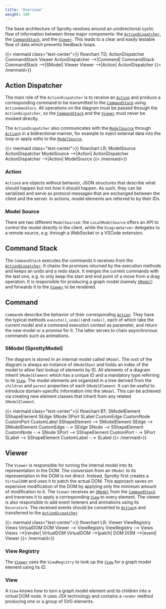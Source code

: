 ```yaml
---
title: 'Overview'
weight: 100
---
```

The base architecture of Sprotty revolves around an unidirectional cyclic flow of information between three major components: the [`ActionDispatcher`](#action-dispatcher), the [`CommandStack`](#command-stack), and the [`Viewer`](#viewer). This leads to a clear and easily testable flow of data which prevents feedback loops.

{{< mermaid class="text-center">}}
flowchart TD;
ActionDispatcher
CommandStack
Viewer
ActionDispatcher -->|Command| CommandStack
CommandStack -->|SModel| Viewer
Viewer -->|Action| ActionDispatcher
{{< /mermaid>}}

## Action Dispatcher
The main role of the `ActionDispatcher` is to receive an [`Action`](#action) and produce a corresponding command to be transmitted to the [`CommandStack`](#command-stack) using `ActionHandlers`. All operations on the diagram must be passed through the `ActionDispatcher`, so the [`CommandStack`](#command-stack) and the [`Viewer`](#viewer) must never be invoked directly.

 The `ActionDispatcher` also communicates with the [`ModelSource`](#model-source) through [`Action`](#action)s in a bidirectional manner, for example to inject external data into the loop or apply edits to the [`ModelSource`](#model-source).

{{< mermaid class="text-center">}}
flowchart LR;
ModelSource
ActionDispatcher
ModelSource -->|Action| ActionDispatcher
ActionDispatcher -->|Action| ModelSource
{{< /mermaid>}}

### Action
`Action`s are objects without behavior, JSON structures that describe what should happen but not *how* it should happen. As such, they can be serialized and serve as protocol messages that are exchanged between the client and the server. In actions, model elements are referred to by their IDs.

### Model Source
There are two different `ModelSource`s: the `LocalModelSource` offers an API to control the model directly in the client, while the `DiagramServer` delegates to a remote source, e.g. through a WebSocket or a VSCode extension.

## Command Stack
The `CommandStack` executes the commands it receives from the [`ActionDispatcher`](#action-dispatcher). It chains the promises returned by the execution methods and keeps an undo and a redo stack. It merges the current commands with the last one, e.g. to only keep the start and end point of a move from a drag operation. It is responsible for producing a graph model (namely [`SModel`](#sprottymodel)) and forwards it to the [`Viewer`](#viewer) to be rendered.

## Command
`Command`s describe the behavior of their corresponding [`Action`](#action). They have the typical methods `execute()`, `undo()`and `redo()`, each of which take the current model and a command execution context as parameter, and return the new model or a promise for it. The latter serves to chain asynchronous commands such as animations.

### SModel (SprottyModel)
The diagram is stored in an internal model called `SModel`. The root of the diagram is always an instance of `SModelRoot` and holds an index of the model to allow fast lookup of elements by ID. All elements of a diagram inherit `SModelElement` which has a unique ID and a mandatory type referring to its [`View`](#view). The model elements are organized in a tree derived from the `children` and `parent` properties of each `SModelElement`. It can be useful to introduce domain-specific information into the `SModel`. This can be achieved via creating new element classes that inherit from any related `SModelElement`.

{{< mermaid class="text-center">}}
flowchart BT;
SModelElement
SShapeElement
SEdge
SNode
SPort
SLabel
CustomEdge
CustomNode
CustomPort
CustomLabel
SShapeElement --> SModelElement
SEdge --> SModelElement
CustomEdge -.-> SEdge
SNode --> SShapeElement
CustomNode -.-> SNode
SPort --> SShapeElement
CustomPort -.-> SPort
SLabel --> SShapeElement
CustomLabel -.-> SLabel
{{< /mermaid>}}

## Viewer
The `Viewer` is responsible for turning the internal model into its representation in the DOM. The conversion from an `SModel` to its representation in the DOM is not direct. Instead, Sprotty first creates a `VirtualDOM` and uses it to patch the actual DOM. This approach saves on expensive modification of the DOM by applying only the minimum amount of modification to it. 
The `Viewer` receives an [`SModel`](#sprottymodel) from the [`CommandStack`](#command-stack) and traverses it to apply a corresponding [`View`](#view) to every element.
The viewer is also responsible to add event listeners and animations using its `Decorator`s. The received events should be converted to [`Action`](#action)s and transferred to the [`ActionDispatcher`](#action-dispatcher)

{{< mermaid class="text-center">}}
flowchart LR;
Viewer
ViewRegistry
Views
VirtualDOM
DOM
Viewer --> ViewRegistry
ViewRegistry --> Views
Views -->|render| VirtualDOM
VirtualDOM -->|patch| DOM
DOM -->|event| Viewer
{{< /mermaid>}}

### View Registry
The [`Viewer`](#viewer) uses the `ViewRegistry` to look up the [`View`](#view) for a graph model element using its ID.

### View
A `View` knows how to turn a graph model element and its children into a virtual DOM node. It uses JSX technology and contains a `render` method producing one or a group of SVG elements.
